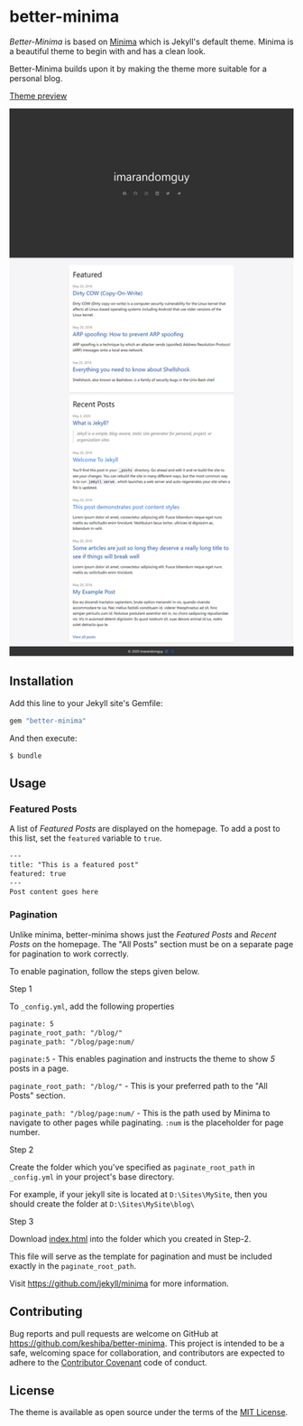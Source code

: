 # better-minima

*Better-Minima* is based on [Minima](https://github.com/jekyll/minima) which is Jekyll's default theme.
Minima is a beautiful theme to begin with and has a clean look. 

Better-Minima builds upon it by making the theme more suitable for a personal blog.

[Theme preview](http://keshiba.me)

![better-minima theme preview](/screenshot.png)

## Installation

Add this line to your Jekyll site's Gemfile:

```ruby
gem "better-minima"
```

And then execute:

    $ bundle

## Usage
### Featured Posts
A list of *Featured Posts* are displayed on the homepage.
To add a post to this list, set the `featured` variable to `true`.

```
---
title: "This is a featured post"
featured: true
---
Post content goes here
```

### Pagination

Unlike minima, better-minima shows just the *Featured Posts* and *Recent Posts* on the homepage. 
The "All Posts" section must be on a separate page for pagination to work correctly.

To enable pagination, follow the steps given below.


Step 1 

To `_config.yml`, add the following properties
```
paginate: 5
paginate_root_path: "/blog/"
paginate_path: "/blog/page:num/
```
`paginate:5` - This enables pagination and instructs the theme to show *5* posts in a page.

`paginate_root_path: "/blog/"` - This is your preferred path to the "All Posts" section.

`paginate_path: "/blog/page:num/` - This is the path used by Minima to navigate to other pages while paginating. `:num` is the placeholder for page number.


Step 2

Create the folder which you've specified as `paginate_root_path` in `_config.yml` in your project's base directory.

For example, if your jekyll site is located at `D:\Sites\MySite`, then you should create the folder at `D:\Sites\MySite\blog\`


Step 3

Download [index.html](https://github.com/keshiba/better-minima/blob/master/blog/index.html) into the folder which you created in Step-2.

This file will serve as the template for pagination and must be included exactly in the `paginate_root_path`.

Visit https://github.com/jekyll/minima for more information.

## Contributing

Bug reports and pull requests are welcome on GitHub at https://github.com/keshiba/better-minima. This project is intended to be a safe, welcoming space for collaboration, and contributors are expected to adhere to the [Contributor Covenant](http://contributor-covenant.org) code of conduct.


## License

The theme is available as open source under the terms of the [MIT License](http://opensource.org/licenses/MIT).
